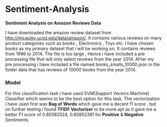 # Sentiment-Analysis

**Sentiment Analysis on Amazon Reviews Data**

I have downloaded the amazon review dataset from http://jmcauley.ucsd.edu/data/amazon/. It contains various reviews on many product categories such as books , Electronics , Toys etc.
I have chosen books as my primary dataset that i will be working on. It contains reviews from 1996 to 2014. The file is too large , Hence i have included a pre processing file that will only select reviews from the year 2014.
AFter my pre processing i have included a file named books_smalls_10000.json in the folder data that has reviews of 10000 books from the year 2014. 


### Model 
For this classification task i have used SVM(Support Vectors Machine) Classifier which seems to be the best option for this task. The vectorization i have used first was **Bag of Words** which gave me a decent f1 score , but on further testing i found **TFIDF Vectorizer** to be more apt as it gave me a better F1 score of 0.80582524,  0.80952381 for **Positive** & **Negative** Sentiments.



